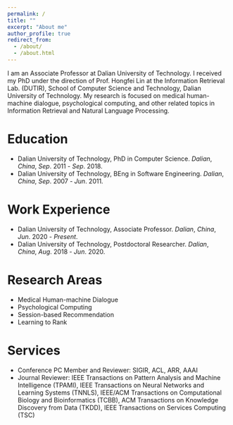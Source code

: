 ```yaml
---
permalink: /
title: ""
excerpt: "About me"
author_profile: true
redirect_from: 
  - /about/
  - /about.html
---
```


I am an Associate Professor at Dalian University of Technology. I received my PhD under the direction of Prof. Hongfei Lin at the Information Retrieval Lab. (DUTIR),  School of Computer Science and Technology, Dalian University of Technology. My research is focused on medical human-machine dialogue, psychological computing, and other related topics in Information Retrieval and Natural Language Processing.

# Education
- Dalian University of Technology, PhD in Computer Science. _Dalian_, _China_, _Sep_. 2011 - _Sep_. 2018.
- Dalian University of Technology, BEng in Software Engineering. _Dalian_, _China_, _Sep_. 2007 - _Jun_. 2011.

# Work Experience
- Dalian University of Technology, Associate Professor. _Dalian_, _China_, _Jun_. 2020 - _Present_.
- Dalian University of Technology, Postdoctoral Researcher. _Dalian_, _China_, _Aug_. 2018 - _Jun_. 2020.

# Research Areas
- Medical Human-machine Dialogue
- Psychological Computing
- Session-based Recommendation
- Learning to Rank

# Services
- Conference PC Member and Reviewer: SIGIR, ACL, ARR, AAAI
- Journal Reviewer: IEEE Transactions on Pattern Analysis and Machine Intelligence (TPAMI), IEEE Transactions on Neural Networks and Learning Systems (TNNLS), IEEE/ACM Transactions on Computational Biology and Bioinformatics (TCBB), ACM Transactions on Knowledge Discovery from Data (TKDD), IEEE Transactions on Services Computing (TSC)
